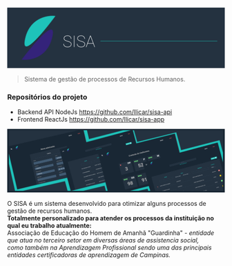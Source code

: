 
![logo sisa](imagens/banner.png)

> Sistema de gestão de processos de Recursos Humanos.

 ### Repositórios do projeto
- Backend API NodeJs https://github.com/llicar/sisa-api
- Frontend ReactJs https://github.com/llicar/sisa-app

<img src="imagens/banner-telas.png"/>

O SISA é um sistema desenvolvido para otimizar alguns processos de gestão de recursos humanos. <br>
**Totalmente personalizado para atender os processos da instituição no qual eu trabalho atualmente:** <br>
Associação de Educação do Homem de Amanhã "Guardinha" - *entidade que atua no terceiro setor em diversas áreas de assistencia social, <br>
como também na Aprendizagem Profissional sendo uma das principais entidades certificadoras de aprendizagem de Campinas.*

 
